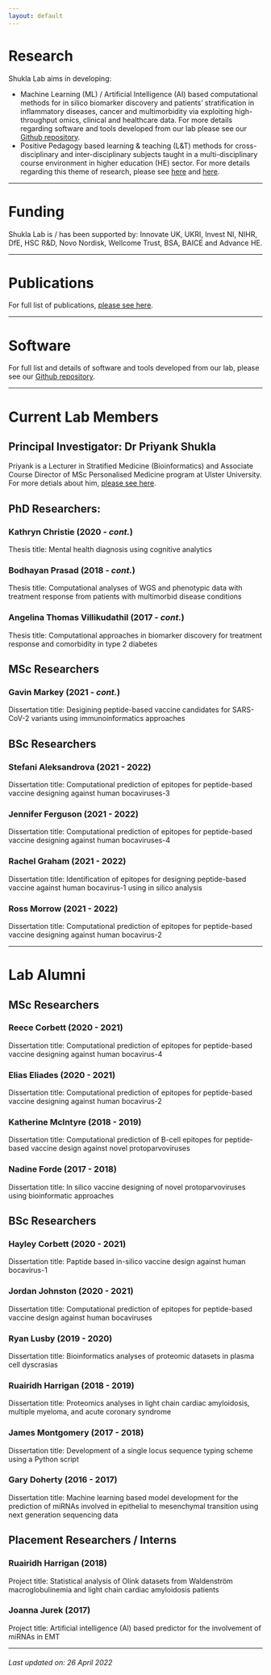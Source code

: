 ```yaml
---
layout: default
---
```


# Research
Shukla Lab aims in developing:
* Machine Learning (ML) / Artificial Intelligence (AI) based computational methods for in silico biomarker discovery and patients’ stratification in inflammatory diseases, cancer and multimorbidity via exploiting high-throughput omics, clinical and healthcare data. For more details regarding software and tools developed from our lab please see our [Github repository](https://github.com/ShuklaLab).
* Positive Pedagogy based learning & teaching (L&T) methods for cross-disciplinary and inter-disciplinary subjects taught in a multi-disciplinary course environment in higher education (HE) sector. For more details regarding this theme of research, please see [here](https://www.advance-he.ac.uk/knowledge-hub/intervention-through-teaching-and-learning-practice-addressing-stress-and-anxiety) and [here](https://ciernetwork.wordpress.com/).

* * *

# Funding
Shukla Lab is / has been supported by: Innovate UK, UKRI, Invest NI, NIHR, DfE, HSC R&D, Novo Nordisk, Wellcome Trust, BSA, BAICE and Advance HE.

* * *

# Publications
For full list of publications, [please see here](https://pure.ulster.ac.uk/en/persons/priyank-shukla/publications/).

* * *

# Software
For full list and details of software and tools developed from our lab, please see our [Github repository](https://github.com/ShuklaLab).

* * *

# Current Lab Members

## Principal Investigator: Dr Priyank Shukla
Priyank is a Lecturer in Stratified Medicine (Bioinformatics) and Associate Course Director of MSc Personalised Medicine program at Ulster University. For more detials about him, [please see here](https://pure.ulster.ac.uk/en/persons/priyank-shukla).

## PhD Researchers:
  ### Kathryn Christie (2020 - _cont._)
  Thesis title: Mental health diagnosis using cognitive analytics
  ### Bodhayan Prasad (2018 - _cont._)
  Thesis title: Computational analyses of WGS and phenotypic data with treatment response from patients with multimorbid disease conditions
  ### Angelina Thomas Villikudathil (2017 - _cont._)
  Thesis title: Computational approaches in biomarker discovery for treatment response and comorbidity in type 2 diabetes

## MSc Researchers
### Gavin Markey (2021 - _cont._)
Dissertation title: Desigining peptide-based vaccine candidates for SARS-CoV-2 variants using immunoinformatics approaches

## BSc Researchers
### Stefani Aleksandrova (2021 - 2022)
Dissertation title: Computational prediction of epitopes for peptide-based vaccine designing against human bocaviruses-3
### Jennifer Ferguson (2021 - 2022)
Dissertation title: Computational prediction of epitopes for peptide-based vaccine designing against human bocaviruses-4
### Rachel Graham (2021 - 2022)
Dissertation title: Identification of epitopes for designing peptide-based vaccine against human bocavirus-1 using in silico analysis
### Ross Morrow (2021 - 2022)
Dissertation title: Computational prediction of epitopes for peptide-based vaccine designing against human bocavirus-2

* * *

# Lab Alumni

## MSc Researchers
### Reece Corbett (2020 - 2021)
Dissertation title: Computational prediction of epitopes for peptide-based vaccine designing against human bocavirus-4
### Elias Eliades (2020 - 2021)
Dissertation title: Computational prediction of epitopes for peptide-based vaccine designing against human bocavirus-2
### Katherine McIntyre (2018 - 2019)
Dissertation title: Computational prediction of B-cell epitopes for peptide-based vaccine design against novel protoparvoviruses
### Nadine Forde (2017 - 2018)
Dissertation title: In silico vaccine designing of novel protoparvoviruses using bioinformatic approaches

## BSc Researchers
### Hayley Corbett (2020 - 2021)
Dissertation title: Paptide based in-silico vaccine design against human bocavirus-1
### Jordan Johnston (2020 - 2021)
Dissertation title: Computational prediction of epitopes for peptide-based vaccine design against human bocaviruses
### Ryan Lusby (2019 - 2020)
Dissertation title: Bioinformatics analyses of proteomic datasets in plasma cell dyscrasias
### Ruairidh Harrigan (2018 - 2019)
Dissertation title: Proteomics analyses in light chain cardiac amyloidosis, multiple myeloma, and acute coronary syndrome
### James Montgomery (2017 - 2018)
Dissertation title: Development of a single locus sequence typing scheme using a Python script
### Gary Doherty (2016 - 2017)
Dissertation title: Machine learning based model development for the prediction of miRNAs involved in epithelial to mesenchymal transition using next generation sequencing data

## Placement Researchers / Interns
### Ruairidh Harrigan (2018)
Project title: Statistical analysis of Olink datasets from Waldenström macroglobulinemia and light chain cardiac amyloidosis patients
### Joanna Jurek (2017)
Project title: Artificial intelligence (AI) based predictor for the involvement of miRNAs in EMT

* * *

###### _Last updated on: 26 April 2022_
